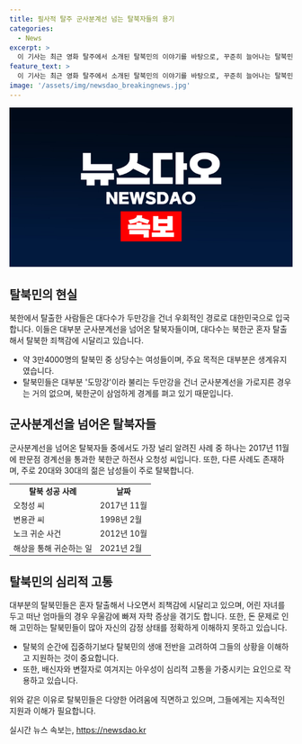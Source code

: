 ```yaml
---
title: 필사적 탈주 군사분계선 넘는 탈북자들의 용기
categories:
  - News
excerpt: >
  이 기사는 최근 영화 탈주에서 소개된 탈북민의 이야기를 바탕으로, 꾸준히 늘어나는 탈북민의 현실을 다루고 있다. 1970년대와는 달리 1990년대 중반 이후 남한의 경제 변화로 탈북민이 기하급수적으로 늘어났는데, 이는 북한의 어려움과 생존을 위한 선택이었다. 기사는 탈북의 방식과 경로에 대한 다양한 이야기를 다루면서, 규남의 실제 삶이 꿈틀거리는 현실을 반영한다. 또한, 탈북민들의 현재 상황과 심리적 어려움을 다뤄 전체적인 이해를 돕고 있다. 기사는 꾸준히 늘어나는 탈북민의 이야기를 통해 독자들에게 탈북민의 이목을 끈다.
feature_text: >
  이 기사는 최근 영화 탈주에서 소개된 탈북민의 이야기를 바탕으로, 꾸준히 늘어나는 탈북민의 현실을 다루고 있다. 1970년대와는 달리 1990년대 중반 이후 남한의 경제 변화로 탈북민이 기하급수적으로 늘어났는데, 이는 북한의 어려움과 생존을 위한 선택이었다. 기사는 탈북의 방식과 경로에 대한 다양한 이야기를 다루면서, 규남의 실제 삶이 꿈틀거리는 현실을 반영한다. 또한, 탈북민들의 현재 상황과 심리적 어려움을 다뤄 전체적인 이해를 돕고 있다. 기사는 꾸준히 늘어나는 탈북민의 이야기를 통해 독자들에게 탈북민의 이목을 끈다.
image: '/assets/img/newsdao_breakingnews.jpg'
---
```


<p><img src="/assets/img/newsdao_breakingnews.jpg" alt="ontimetimes 속보" /></p>

<h2 data-ke-size="size26">탈북민의 현실</h2>

<p data-ke-size="size16">북한에서 탈출한 사람들은 대다수가 두만강을 건너 우회적인 경로로 대한민국으로 입국합니다. 이들은 대부분 군사분계선을 넘어온 탈북자들이며, 대다수는 북한군 혼자 탈출해서 탈북한 죄책감에 시달리고 있습니다.</p>

<ul>
  <li>약 3만4000명의 탈북민 중 상당수는 여성들이며, 주요 목적은 대부분은 생계유지였습니다.</li> 
  <li>탈북민들은 대부분 '도망강'이라 불리는 두만강을 건너 군사분계선을 가로지른 경우는 거의 없으며, 북한군이 삼엄하게 경계를 펴고 있기 때문입니다.</li>
</ul>

<h2 data-ke-size="size26">군사분계선을 넘어온 탈북자들</h2>

<p data-ke-size="size16">군사분계선을 넘어온 탈북자들 중에서도 가장 널리 알려진 사례 중 하나는 2017년 11월에 판문점 경계선을 통과한 북한군 하전사 오청성 씨입니다. 또한, 다른 사례도 존재하며, 주로 20대와 30대의 젊은 남성들이 주로 탈북합니다.</p>

<table>
  <tr>
    <td style="text-align: center; height: 17px;"><b>탈북 성공 사례</b></td>
    <td style="text-align: center; height: 17px;"><b>날짜</b></td>
  </tr>
  <tr>
    <td>오청성 씨</td>
    <td>2017년 11월</td>
  </tr>
  <tr>
    <td>변용관 씨</td>
    <td>1998년 2월</td>
  </tr>
  <tr>
    <td>노크 귀순 사건</td>
    <td>2012년 10월</td>
  </tr>
  <tr>
    <td>해상을 통해 귀순하는 일</td>
    <td>2021년 2월</td>
  </tr>
</table>

<h2 data-ke-size="size26">탈북민의 심리적 고통</h2>

<p data-ke-size="size16">대부분의 탈북민들은 혼자 탈출해서 나오면서 죄책감에 시달리고 있으며, 어린 자녀를 두고 떠난 엄마들의 경우 우울감에 빠져 자학 증상을 겪기도 합니다. 또한, 돈 문제로 인해 고민하는 탈북민들이 많아 자신의 감정 상태를 정확하게 이해하지 못하고 있습니다.</p>

<ul>
  <li>탈북의 순간에 집중하기보다 탈북민의 생애 전반을 고려하여 그들의 상황을 이해하고 지원하는 것이 중요합니다.</li>
  <li>또한, 배신자와 변절자로 여겨지는 아우성이 심리적 고통을 가중시키는 요인으로 작용하고 있습니다.</li>
</ul>

<p data-ke-size="size16">위와 같은 이유로 탈북민들은 다양한 어려움에 직면하고 있으며, 그들에게는 지속적인 지원과 이해가 필요합니다.</p>
실시간 뉴스 속보는, <a href="https://newsdao.kr" rel="dofollow">https://newsdao.kr</a>


